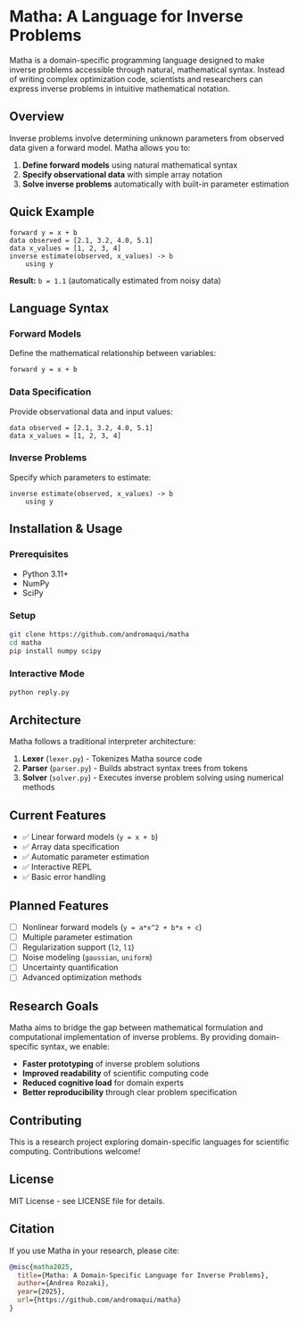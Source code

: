 # Matha: A Language for Inverse Problems

Matha is a domain-specific programming language designed to make inverse problems accessible through natural, mathematical syntax. Instead of writing complex optimization code, scientists and researchers can express inverse problems in intuitive mathematical notation.

## Overview

Inverse problems involve determining unknown parameters from observed data given a forward model. Matha allows you to:

1. **Define forward models** using natural mathematical syntax
2. **Specify observational data** with simple array notation  
3. **Solve inverse problems** automatically with built-in parameter estimation

## Quick Example

```matha
forward y = x + b
data observed = [2.1, 3.2, 4.0, 5.1] 
data x_values = [1, 2, 3, 4] 
inverse estimate(observed, x_values) -> b 
    using y
```

**Result:** `b = 1.1` (automatically estimated from noisy data)

## Language Syntax

### Forward Models
Define the mathematical relationship between variables:
```matha
forward y = x + b
```

### Data Specification
Provide observational data and input values:
```matha
data observed = [2.1, 3.2, 4.0, 5.1]
data x_values = [1, 2, 3, 4]
```

### Inverse Problems
Specify which parameters to estimate:
```matha
inverse estimate(observed, x_values) -> b
    using y
```

## Installation & Usage

### Prerequisites
- Python 3.11+
- NumPy
- SciPy

### Setup
```bash
git clone https://github.com/andromaqui/matha
cd matha
pip install numpy scipy
```

### Interactive Mode
```bash
python reply.py
```

## Architecture

Matha follows a traditional interpreter architecture:

1. **Lexer** (`lexer.py`) - Tokenizes Matha source code
2. **Parser** (`parser.py`) - Builds abstract syntax trees from tokens
3. **Solver** (`solver.py`) - Executes inverse problem solving using numerical methods

## Current Features

- ✅ Linear forward models (`y = x + b`)
- ✅ Array data specification
- ✅ Automatic parameter estimation
- ✅ Interactive REPL
- ✅ Basic error handling

## Planned Features

- [ ] Nonlinear forward models (`y = a*x^2 + b*x + c`)
- [ ] Multiple parameter estimation
- [ ] Regularization support (`l2`, `l1`)
- [ ] Noise modeling (`gaussian`, `uniform`)
- [ ] Uncertainty quantification
- [ ] Advanced optimization methods

## Research Goals

Matha aims to bridge the gap between mathematical formulation and computational implementation of inverse problems. By providing domain-specific syntax, we enable:

- **Faster prototyping** of inverse problem solutions
- **Improved readability** of scientific computing code
- **Reduced cognitive load** for domain experts
- **Better reproducibility** through clear problem specification

## Contributing

This is a research project exploring domain-specific languages for scientific computing. Contributions welcome!

## License

MIT License - see LICENSE file for details.

## Citation

If you use Matha in your research, please cite:

```bibtex
@misc{matha2025,
  title={Matha: A Domain-Specific Language for Inverse Problems},
  author={Andrea Rozaki},
  year={2025},
  url={https://github.com/andromaqui/matha}
}
```